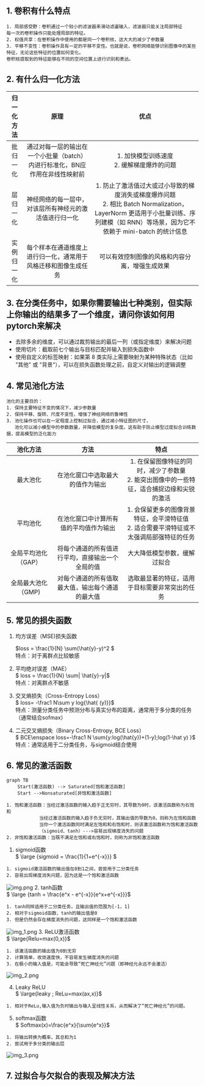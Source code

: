 ## 1. 卷积有什么特点
```text
1. 局部感受野：卷积通过一个较小的滤波器来滑动滤遍输入，滤波器只能关注局部特征
每一次的卷积操作只能处理局部的特征。
2. 权值共享：在卷积操作中使用的都是同一个卷积核，这大大的减少了参数量
3. 平移不变性：卷积操作具有一定的平移不变性。也就是说，卷积网络能够识别图像中的某些特征，无论这些特征的位置如何变化。
卷积核提取到的特征能够在不同的空间位置上进行识别和表达。
```
## 2. 有什么归一化方法
|      归一化方法       |                    原理                     |                                                           优点                                                           |
|:----------------:|:-----------------------------------------:|:----------------------------------------------------------------------------------------------------------------------:|
|       批归一化       | 通过对每一层的输出在一个小批量（batch）内进行标准化，BN应作用在非线性映射前 |                                              1. 加快模型训练速度<br/>2. 缓解梯度爆炸的问题                                              |
|       层归一化       |        神经网络的每一层中，对该层所有神经元的激活值进行归一化        | 1. 防止了激活值过大或过小导致的梯度消失或梯度爆炸问题<br/>2. 相比 Batch Normalization，LayerNorm 更适用于小批量训练、序列建模（如 RNN）等场景，因为它不依赖于 mini-batch 的统计信息 |
|      实例归一化       |      每个样本在通道维度上进行归一化，通常用于风格迁移和图像生成任务      |                                                可以有效控制图像的风格和内容分离，增强生成效果                                                 |

## 3. 在分类任务中，如果你需要输出七种类别，但实际上你输出的结果多了一个维度，请问你该如何用pytorch来解决
* 去除多余的维度，可以通过裁剪输出的最后一列（或指定维度）来解决问题
* 使用切片：截取前七个输出与目标匹配并输入到损失函数中
* 使用自定义的标签映射：如果第 8 类实际上需要映射为某种特殊状态（比如 "其他" 或 "背景"），可以在损失函数处理之前，自定义对输出的逻辑调整

## 4. 常见池化方法
```text
池化的主要目的：
1. 保持主要特征不变的情况下，减少参数量
2. 保持平移、旋转、尺度不变性，增强了神经网络的鲁棒性
3. 池化操作也可以在一定程度上控制过拟合，通过减小特征图的尺寸，
   池化可以减小模型中的参数数量，并降低模型的复杂度。这有助于防止模型过度拟合训练数据，提高模型的泛化能力
```
|    池化方法     |         方法          |                            特点                             |
|:-----------:|:-------------------:|:---------------------------------------------------------:|
|    最大池化     |  在池化窗口中选取最大的值作为输出   |           1. 在保留图像特征的同时，减少了参数量<br/>2. 能突出图像中的一些特征，适合捕捉边缘和尖锐的激活 |
|    平均池化     | 在池化窗口中计算所有值的平均值作为输出 |       1. 会保留更多的图像背景特征，会平滑特征值<br/>2. 适合需要平滑特征或不太强调局部强特征的任务 |
| 全局平均池化（GAP） |将每个通道的所有值进行平均，直接输出一个全局的值|大大降低模型参数，缓解过拟合|
| 全局最大池化（GMP) | 对每个通道的所有值取最大值，输出每个通道的最大值|选取最显著的特征，适用于目标需要非常突出的任务|

## 5. 常见的损失函数
1. 均方误差（MSE)损失函数</br>

   $loss = \frac{1}{N} \sum(\hat{y}-y)^2 $</br>
    特点：对于离群点比较敏感
2. 平均绝对误差（MAE）</br>
   $ loss = \frac{1}{N} \sum| \hat{y}-y|$</br>
     特点：对离群点不敏感
3. 交叉熵损失（Cross-Entropy Loss）</br>
   $ loss= -\frac1 N\sum y log{\hat{ (y)}}$</br>
     特点：测量分类任务中预测分布与真实分布的距离，通常用于多分类的任务（通常结合sofmax）
4. 二元交叉熵损失（Binary Cross-Entropy, BCE Loss）</br>
   $ BCE\enspace loss=-\frac1 N \sum{y\:log(\hat{y})+(1-y)\;log(1-\hat y) }$</br>
     特点：通常适用于二分类任务，与sigmoid结合使用

## 6. 常见的激活函数
```mermaid
graph TB
    Start(激活函数) --> Saturated[饱和激活函数]
    Start -->Nonsaturated[非饱和激活函数]
```
```text
1. 饱和激活函数：当经过激活函数的输入趋于正无穷时，其导数为0时，该激活函数称为右饱和
            当经过激活函数的输入趋于负无穷时，其输出值的导数为0，则称为左饱和函数
            当你一个激活函数同时满足左饱和和右饱和时，则该激活函数称为饱和激活函数
            （sigmoid、tanh）--->容易出现梯度消失的问题
2. 非饱和激活函数：当既不满足左饱和或右饱和时，则称为非饱和激活函数
```

1. sigmoid函数</br>
    $ \large {sigmoid = \frac{1}{1+e^{-x}}} $</br>
```text
1. sigmoid激活函数的输出值在0到1之间，尝尝用于二分类任务
2. 容易出现梯度消失问题，因为这是一个饱和激活函数
```
![img.png](img.png)
2. tanh函数</br>
$ \large {tanh = \frac{e^x - e^{-x}}{e^x+e^{-x}}}$
```text
1. tanh同样适用于二分类任务，且输出值的范围为[-1，1]
2. 相对于sigmoid函数，tanh的输出值是0
3. 但是仍然会存在梯度消失的问题，这同样是一个饱和激活函数
```
![img_1.png](img_1.png)
3. ReLU激活函数</br>
   $ \large{Relu=max(0,x)}$</br>

```text
1. 该激活函数的输出值为0到无穷
2. 计算简单，收敛速度快，不容易发生梯度消失的问题
3. 在极小的输入值是，可能会导致“死亡神经元”问题（即神经元永远不会激活）
```
![img_2.png](img_2.png)

4. Leaky ReLU</br>
   $ \large{leaky \; ReLu=max(ax,x)}$
```text
1. 相对于ReLu,输入值为负时输出与输入呈线性关系，从而解决了“死亡神经元”的问题。
```
5. softmax函数</br>
$ Softmax(x)=\frac{e^x}{\sum{e^x}}$</br>
```text
1. 将输出转换为概率，其总和为1
2. 尝试用于多分类的输出层
```
![img_3.png](img_3.png)

## 7. 过拟合与欠拟合的表现及解决方法


